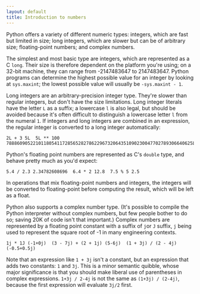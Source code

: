 ```yaml
---
layout: default
title: Introduction to numbers
---
```


Python offers a variety of different numeric types: integers, which are fast but limited in size; long integers, which are slower but can be of arbitrary size; floating-point numbers; and complex numbers. 
 
The simplest and most basic type are integers, which are represented as a C `long`. Their size is therefore dependent on the platform you're using; on a 32-bit machine, they can range from -2147483647 to 2147483647. Python programs can determine the highest possible value for an integer by looking at `sys.maxint`; the lowest possible value will usually be `-sys.maxint - 1`. 
 
Long integers are an arbitrary-precision integer type. They're slower than regular integers, but don't have the size limitations. Long integer literals have the letter `L` as a suffix; a lowercase `l` is also legal, but should be avoided because it's often difficult to distinguish a lowercase letter `l` from the numeral `1`. If integers and long integers are combined in an expression, the regular integer is converted to a long integer automatically: 
 
    2L + 3 5L  5L ** 100 7888609052210118054117285652827862296732064351090230047702789306640625L 
 
Python's floating point numbers are represented as C's `double` type, and behave pretty much as you'd expect: 
 
    5.4 / 2.3 2.34782608696  6.4 * 2 12.8  7.5 % 5 2.5 
 
In operations that mix floating-point numbers and integers, the integers will be converted to floating-point before computing the result, which will be left as a float. 
 
Python also supports a complex number type. (It's possible to compile the Python interpreter without complex numbers, but few people bother to do so; saving 20K of code isn't that important.) Complex numbers are represented by a floating point constant with a suffix of `j`or `J` suffix, `j` being used to represent the square root of -1 in many engineering contexts. 
 
    1j * 1J (-1+0j)  (3 - 7j) + (2 + 1j) (5-6j)  (1 + 3j) / (2 - 4j) (-0.5+0.5j) 
 
Note that an expression like `1 + 3j` isn't a constant, but an expression that adds two constants: `1` and `3j`. This is a minor semantic quibble, whose major significance is that you should make liberal use of parentheses in complex expressions. `1+3j / 2-4j` is not the same as `(1+3j) / (2-4j)`, because the first expression will evaluate `3j/2` first. 
 
